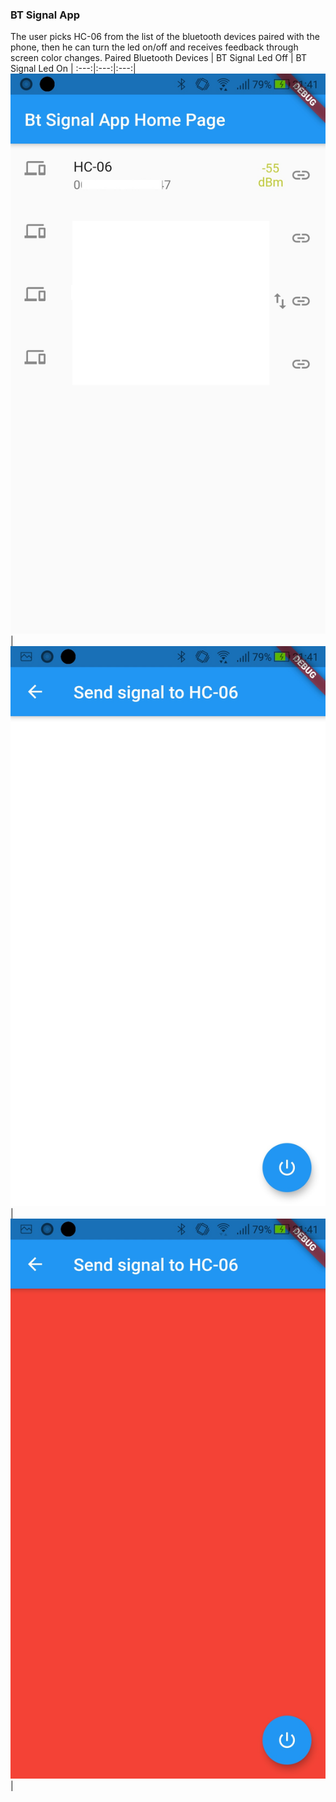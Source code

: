 ### BT Signal App
The user picks HC-06 from the list of the bluetooth devices paired with the phone, then he can turn the led on/off and receives feedback through screen color changes.
Paired Bluetooth Devices |  BT Signal Led Off  |  BT Signal Led On  |
:---:|:---:|:---:|
![Image](./../images/bluetoothDeviceList.jpg)  |  ![Image](./../images/ledOn.jpg)  |  ![Image](./../images/ledOff.jpg)  |

